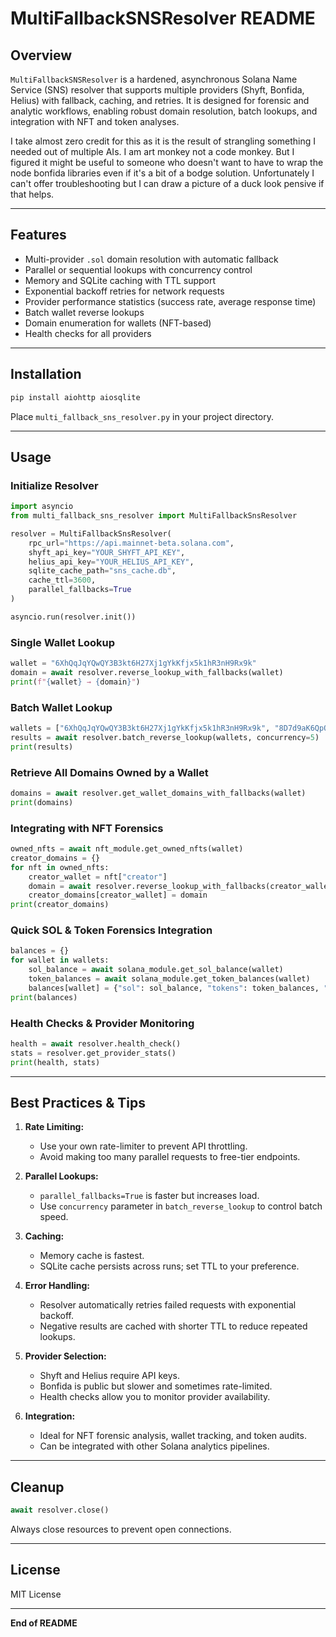 # MultiFallbackSNSResolver README

## Overview

`MultiFallbackSNSResolver` is a hardened, asynchronous Solana Name Service (SNS) resolver that supports multiple providers (Shyft, Bonfida, Helius) with fallback, caching, and retries. It is designed for forensic and analytic workflows, enabling robust domain resolution, batch lookups, and integration with NFT and token analyses.

I take almost zero credit for this as it is the result of strangling something I needed out of multiple AIs. I am art monkey not a code monkey. But I figured it might be useful to someone who doesn't want to have to wrap the node bonfida libraries even if it's a bit of a bodge solution. Unfortunately I can't offer troubleshooting but I can draw a picture of a duck look pensive if that helps.

---

## Features

- Multi-provider `.sol` domain resolution with automatic fallback
- Parallel or sequential lookups with concurrency control
- Memory and SQLite caching with TTL support
- Exponential backoff retries for network requests
- Provider performance statistics (success rate, average response time)
- Batch wallet reverse lookups
- Domain enumeration for wallets (NFT-based)
- Health checks for all providers

---

## Installation

```bash
pip install aiohttp aiosqlite
```

Place `multi_fallback_sns_resolver.py` in your project directory.

---

## Usage

### Initialize Resolver

```python
import asyncio
from multi_fallback_sns_resolver import MultiFallbackSnsResolver

resolver = MultiFallbackSnsResolver(
    rpc_url="https://api.mainnet-beta.solana.com",
    shyft_api_key="YOUR_SHYFT_API_KEY",
    helius_api_key="YOUR_HELIUS_API_KEY",
    sqlite_cache_path="sns_cache.db",
    cache_ttl=3600,
    parallel_fallbacks=True
)

asyncio.run(resolver.init())
```

### Single Wallet Lookup

```python
wallet = "6XhQqJqYQwQY3B3kt6H27Xj1gYkKfjx5k1hR3nH9Rx9k"
domain = await resolver.reverse_lookup_with_fallbacks(wallet)
print(f"{wallet} → {domain}")
```

### Batch Wallet Lookup

```python
wallets = ["6XhQqJqYQwQY3B3kt6H27Xj1gYkKfjx5k1hR3nH9Rx9k", "8D7d9aK6QpQ8sYc3t6GJ1W2V3G9nD5k2fF9hB2kT9JqA"]
results = await resolver.batch_reverse_lookup(wallets, concurrency=5)
print(results)
```

### Retrieve All Domains Owned by a Wallet

```python
domains = await resolver.get_wallet_domains_with_fallbacks(wallet)
print(domains)
```

### Integrating with NFT Forensics

```python
owned_nfts = await nft_module.get_owned_nfts(wallet)
creator_domains = {}
for nft in owned_nfts:
    creator_wallet = nft["creator"]
    domain = await resolver.reverse_lookup_with_fallbacks(creator_wallet)
    creator_domains[creator_wallet] = domain
print(creator_domains)
```

### Quick SOL & Token Forensics Integration

```python
balances = {}
for wallet in wallets:
    sol_balance = await solana_module.get_sol_balance(wallet)
    token_balances = await solana_module.get_token_balances(wallet)
    balances[wallet] = {"sol": sol_balance, "tokens": token_balances, "domain": domains.get(wallet)}
print(balances)
```

### Health Checks & Provider Monitoring

```python
health = await resolver.health_check()
stats = resolver.get_provider_stats()
print(health, stats)
```

---

## Best Practices & Tips

1. **Rate Limiting:**
   - Use your own rate-limiter to prevent API throttling.
   - Avoid making too many parallel requests to free-tier endpoints.

2. **Parallel Lookups:**
   - `parallel_fallbacks=True` is faster but increases load.
   - Use `concurrency` parameter in `batch_reverse_lookup` to control batch speed.

3. **Caching:**
   - Memory cache is fastest.
   - SQLite cache persists across runs; set TTL to your preference.

4. **Error Handling:**
   - Resolver automatically retries failed requests with exponential backoff.
   - Negative results are cached with shorter TTL to reduce repeated lookups.

5. **Provider Selection:**
   - Shyft and Helius require API keys.
   - Bonfida is public but slower and sometimes rate-limited.
   - Health checks allow you to monitor provider availability.

6. **Integration:**
   - Ideal for NFT forensic analysis, wallet tracking, and token audits.
   - Can be integrated with other Solana analytics pipelines.

---

## Cleanup

```python
await resolver.close()
```

Always close resources to prevent open connections.

---

## License

MIT License

---

**End of README**

